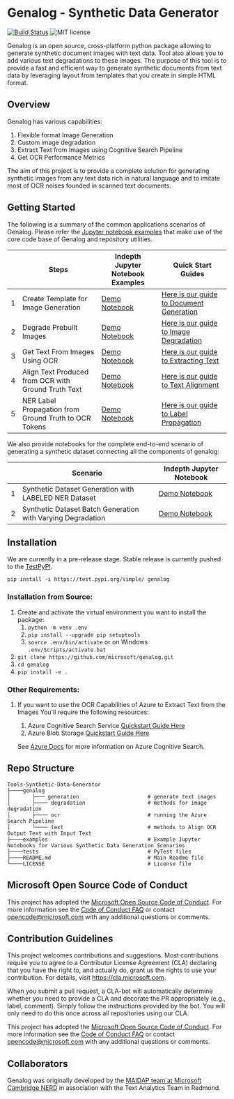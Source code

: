 # Genalog - Synthetic Data Generator

[![Build Status](https://dev.azure.com/genalog-dev/genalog/_apis/build/status/CI-Pipeline?branchName=master)](https://dev.azure.com/genalog-dev/genalog/_build/latest?definitionId=1&branchName=master) ![MIT license](https://img.shields.io/badge/License-MIT-blue.svg)

Genalog is an open source, cross-platform python package allowing to generate synthetic document images with text data. Tool also allows you to add various text degradations to these images. The purpose of this tool is to provide a fast and efficient way to generate synthetic documents from text data by leveraging layout from templates that you create in simple HTML format. 

Overview
-------------------------------------
Genalog has various capabilities: 

1. Flexible format Image Generation
1. Custom image degradation
1. Extract Text from Images using Cognitive Search Pipeline
1. Get OCR Performance Metrics 

The aim of this project is to provide a complete solution for generating synthetic images from any text data rich in natural language and to imitate most of OCR noises founded in scanned text documents. 

## Getting Started
The following is a summary of the common applications scenarios of Genalog. Please refer the [Jupyter notebook examples](https://github.com/microsoft/genalog/blob/master/example) that make use of the core code base of Genalog and repository utilities.

||Steps|Indepth Jupyter Notebook Examples|Quick Start Guides|
|-|-------------------------|--------|--------|
|1|Create Template for Image Generation|[Demo Notebook](https://github.com/microsoft/genalog/blob/master/example/document_generation.ipynb)|[Here is our guide to Document Generation](https://github.com/microsoft/genalog/blob/master/genalog/generation/README.md)|
|2|Degrade Prebuilt Images|[Demo Notebook](https://github.com/microsoft/genalog/blob/master/example/document_degradation.ipynb)|[Here is our guide to Image Degradation](https://github.com/microsoft/genalog/blob/master/genalog/degradation/README.md)|
|3|Get Text From Images Using OCR|[Demo Notebook](https://github.com/microsoft/genalog/blob/master/example/ocr_extraction.ipynb)|[Here is our guide to Extracting Text](https://github.com/microsoft/genalog/blob/master/genalog/ocr/README.md)|
|4|Align Text Produced from OCR with Ground Truth Text|[Demo Notebook](https://github.com/microsoft/genalog/blob/master/example/text_alignment.ipynb)|[Here is our guide to Text Alignment](https://github.com/microsoft/genalog/blob/master/genalog/text/README.md)|
|5|NER Label Propagation from Ground Truth to OCR Tokens|[Demo Notebook](https://github.com/microsoft/genalog/blob/master/example/ocr_label_propagation.ipynb)|[Here is our guide to Label Propagation](https://github.com/microsoft/genalog/blob/master/genalog/text/README.md)|

We also provide notebooks for the complete end-to-end scenario of generating a synthetic dataset connecting all the components of genalog:

||Scenario|Indepth Jupyter Notebook|
|-|-------------------------|--------|
|1|Synthetic Dataset Generation with LABELED NER Dataset|[Demo Notebook](https://github.com/microsoft/genalog/blob/master/example/dataset_generation.ipynb)|
|2|Synthetic Dataset Batch Generation with Varying Degradation|[Demo Notebook](https://github.com/microsoft/genalog/blob/master/example/batch_dataset_generation.ipynb)|

Installation
-----------------------------
We are currently in a pre-release stage. Stable release is currently pushed to the [TestPyPI](https://test.pypi.org/project/genalog/).

`pip install -i https://test.pypi.org/simple/ genalog`


### Installation from Source:

1.  Create and activate the virtual environment you want to install the package: 
    1. `python -m venv .env`
    1. `pip install --upgrade pip setuptools`
    1. `source .env/bin/activate` or on Windows `.env/Scripts/activate.bat`
1. `git clone https://github.com/microsoft/genalog.git`
1. `cd genalog`
1. `pip install -e .`

### Other Requirements:

1. If you want to use the OCR Capabilities of Azure to Extract Text from the Images You'll require the following resources: 
    1. Azure Cognitive Search Service [Quickstart Guide Here](https://docs.microsoft.com/en-us/azure/search/search-create-service-portal)
    1. Azure Blob Storage [Quickstart Guide Here](https://docs.microsoft.com/en-us/azure/storage/blobs/storage-blob-create-account-block-blob?tabs=azure-portal)
    
    See [Azure Docs](https://docs.microsoft.com/en-us/azure/search/search-what-is-azure-search) for more information on Azure Cognitive Search.


Repo Structure
-------------------
    Tools-Synthetic-Data-Generator
    ├────genalog
    │       ├─── generation                      # generate text images
    │       ├──── degradation                    # methods for image degradation
    │       ├──── ocr                            # running the Azure Search Pipeline
    │       └──── text                           # methods to Align OCR Output Text with Input Text 
    ├────examples                                # Example Jupyter Notebooks for Various Synthetic Data Generation Scenarios
    ├────tests                                   # PyTest files
    ├────README.md                               # Main Readme file   
    └────LICENSE                                 # License file

Microsoft Open Source Code of Conduct
-------------------------------------

This project has adopted the [Microsoft Open Source Code of Conduct](https://opensource.microsoft.com/codeofconduct/). For more information see the [Code of Conduct FAQ](https://opensource.microsoft.com/codeofconduct/faq/) or contact [opencode@microsoft.com](mailto:opencode@microsoft.com) with any additional questions or comments.

Contribution Guidelines
-------------------------------------

This project welcomes contributions and suggestions. Most contributions require you to
agree to a Contributor License Agreement (CLA) declaring that you have the right to,
and actually do, grant us the rights to use your contribution. For details, visit
https://cla.microsoft.com.

When you submit a pull request, a CLA-bot will automatically determine whether you need
to provide a CLA and decorate the PR appropriately (e.g., label, comment). Simply follow the
instructions provided by the bot. You will only need to do this once across all repositories using our CLA.

This project has adopted the [Microsoft Open Source Code of Conduct](https://opensource.microsoft.com/codeofconduct/).
For more information see the [Code of Conduct FAQ](https://opensource.microsoft.com/codeofconduct/faq/)
or contact [opencode@microsoft.com](mailto:opencode@microsoft.com) with any additional questions or comments.



Collaborators
-------------------------------------
Genalog was originally developed by the [MAIDAP team at Microsoft Cambridge NERD](http://www.microsoftnewengland.com/nerd-ai/) in association with the Text Analytics Team in Redmond.
